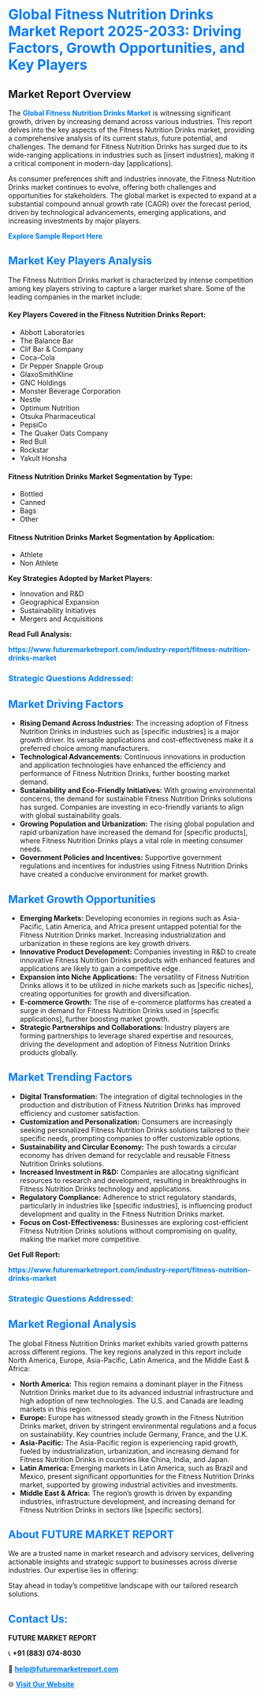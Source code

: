 <h1 style="color: #007BFF;">Global Fitness Nutrition Drinks Market Report 2025-2033: Driving Factors, Growth Opportunities, and Key Players</h1>

<section id="overview">
<h2>Market Report Overview</h2>
<p>The <a href="https://www.futuremarketreport.com/industry-report/fitness-nutrition-drinks-market" style="color: #007BFF; text-decoration: none;"><strong>Global Fitness Nutrition Drinks Market</strong></a> is witnessing significant growth, driven by increasing demand across various industries. This report delves into the key aspects of the Fitness Nutrition Drinks market, providing a comprehensive analysis of its current status, future potential, and challenges. The demand for Fitness Nutrition Drinks has surged due to its wide-ranging applications in industries such as [insert industries], making it a critical component in modern-day [applications].</p>
<p>As consumer preferences shift and industries innovate, the Fitness Nutrition Drinks market continues to evolve, offering both challenges and opportunities for stakeholders. The global market is expected to expand at a substantial compound annual growth rate (CAGR) over the forecast period, driven by technological advancements, emerging applications, and increasing investments by major players.</p>
</section>

<section id="overview">
<p><a href="https://www.futuremarketreport.com/request-sample/reportId=53205" style="color: #007BFF; text-decoration: none;"><strong>Explore Sample Report Here</strong></a></p>
</section>

<section id="key-players">
<h2 style="color: #007BFF;">Market Key Players Analysis</h2>
<p>The Fitness Nutrition Drinks market is characterized by intense competition among key players striving to capture a larger market share. Some of the leading companies in the market include:</p>
<h4>Key Players Covered in the Fitness Nutrition Drinks Report:</h4>
<ul><li>Abbott Laboratories</li><li>The Balance Bar</li><li>Clif Bar &amp; Company</li><li>Coca-Cola</li><li>Dr Pepper Snapple Group</li><li>GlaxoSmithKline</li><li>GNC Holdings</li><li>Monster Beverage Corporation</li><li>Nestle</li><li>Optimum Nutrition</li><li>Otsuka Pharmaceutical</li><li>PepsiCo</li><li>The Quaker Oats Company</li><li>Red Bull</li><li>Rockstar</li><li>Yakult Honsha</li></ul>
<h4>Fitness Nutrition Drinks Market Segmentation by Type:</h4>
<ul><li>Bottled</li><li>Canned</li><li>Bags</li><li>Other</li></ul>

<h4>Fitness Nutrition Drinks Market Segmentation by Application:</h4>
<ul><li>Athlete</li><li>Non Athlete</li></ul>
<p><strong>Key Strategies Adopted by Market Players:</strong></p>
<ul>
<li>Innovation and R&D</li>
<li>Geographical Expansion</li>
<li>Sustainability Initiatives</li>
<li>Mergers and Acquisitions</li>
</ul>
</section>

<section>
<p><strong>Read Full Analysis: </strong></p><a href="https://www.futuremarketreport.com/industry-report/fitness-nutrition-drinks-market" style="color: #007BFF; text-decoration: none;"><strong>https://www.futuremarketreport.com/industry-report/fitness-nutrition-drinks-market</strong></a>
<h3 style="color: #007BFF;">Strategic Questions Addressed:</h3>
</section>

<section id="driving-factors">
<h2 style="color: #007BFF;">Market Driving Factors</h2>
<ul>
<li><strong>Rising Demand Across Industries:</strong> The increasing adoption of Fitness Nutrition Drinks in industries such as [specific industries] is a major growth driver. Its versatile applications and cost-effectiveness make it a preferred choice among manufacturers.</li>
<li><strong>Technological Advancements:</strong> Continuous innovations in production and application technologies have enhanced the efficiency and performance of Fitness Nutrition Drinks, further boosting market demand.</li>
<li><strong>Sustainability and Eco-Friendly Initiatives:</strong> With growing environmental concerns, the demand for sustainable Fitness Nutrition Drinks solutions has surged. Companies are investing in eco-friendly variants to align with global sustainability goals.</li>
<li><strong>Growing Population and Urbanization:</strong> The rising global population and rapid urbanization have increased the demand for [specific products], where Fitness Nutrition Drinks plays a vital role in meeting consumer needs.</li>
<li><strong>Government Policies and Incentives:</strong> Supportive government regulations and incentives for industries using Fitness Nutrition Drinks have created a conducive environment for market growth.</li>
</ul>
</section>

<section id="growth-opportunities">
<h2 style="color: #007BFF;">Market Growth Opportunities</h2>
<ul>
<li><strong>Emerging Markets:</strong> Developing economies in regions such as Asia-Pacific, Latin America, and Africa present untapped potential for the Fitness Nutrition Drinks market. Increasing industrialization and urbanization in these regions are key growth drivers.</li>
<li><strong>Innovative Product Development:</strong> Companies investing in R&D to create innovative Fitness Nutrition Drinks products with enhanced features and applications are likely to gain a competitive edge.</li>
<li><strong>Expansion into Niche Applications:</strong> The versatility of Fitness Nutrition Drinks allows it to be utilized in niche markets such as [specific niches], creating opportunities for growth and diversification.</li>
<li><strong>E-commerce Growth:</strong> The rise of e-commerce platforms has created a surge in demand for Fitness Nutrition Drinks used in [specific applications], further boosting market growth.</li>
<li><strong>Strategic Partnerships and Collaborations:</strong> Industry players are forming partnerships to leverage shared expertise and resources, driving the development and adoption of Fitness Nutrition Drinks products globally.</li>
</ul>
</section>

<section id="trending-factors">
<h2 style="color: #007BFF;">Market Trending Factors</h2>
<ul>
<li><strong>Digital Transformation:</strong> The integration of digital technologies in the production and distribution of Fitness Nutrition Drinks has improved efficiency and customer satisfaction.</li>
<li><strong>Customization and Personalization:</strong> Consumers are increasingly seeking personalized Fitness Nutrition Drinks solutions tailored to their specific needs, prompting companies to offer customizable options.</li>
<li><strong>Sustainability and Circular Economy:</strong> The push towards a circular economy has driven demand for recyclable and reusable Fitness Nutrition Drinks solutions.</li>
<li><strong>Increased Investment in R&D:</strong> Companies are allocating significant resources to research and development, resulting in breakthroughs in Fitness Nutrition Drinks technology and applications.</li>
<li><strong>Regulatory Compliance:</strong> Adherence to strict regulatory standards, particularly in industries like [specific industries], is influencing product development and quality in the Fitness Nutrition Drinks market.</li>
<li><strong>Focus on Cost-Effectiveness:</strong> Businesses are exploring cost-efficient Fitness Nutrition Drinks solutions without compromising on quality, making the market more competitive.</li>
</ul>
</section>

<section>
<p><strong>Get Full Report: </strong></p><a href="https://www.futuremarketreport.com/industry-report/fitness-nutrition-drinks-market" style="color: #007BFF; text-decoration: none;"><strong>https://www.futuremarketreport.com/industry-report/fitness-nutrition-drinks-market</strong></a>
<h3 style="color: #007BFF;">Strategic Questions Addressed:</h3>
</section>


<section id="regional-analysis">
<h2 style="color: #007BFF;">Market Regional Analysis</h2>
<p>The global Fitness Nutrition Drinks market exhibits varied growth patterns across different regions. The key regions analyzed in this report include North America, Europe, Asia-Pacific, Latin America, and the Middle East & Africa:</p>
<ul>
<li><strong>North America:</strong> This region remains a dominant player in the Fitness Nutrition Drinks market due to its advanced industrial infrastructure and high adoption of new technologies. The U.S. and Canada are leading markets in this region.</li>
<li><strong>Europe:</strong> Europe has witnessed steady growth in the Fitness Nutrition Drinks market, driven by stringent environmental regulations and a focus on sustainability. Key countries include Germany, France, and the U.K.</li>
<li><strong>Asia-Pacific:</strong> The Asia-Pacific region is experiencing rapid growth, fueled by industrialization, urbanization, and increasing demand for Fitness Nutrition Drinks in countries like China, India, and Japan.</li>
<li><strong>Latin America:</strong> Emerging markets in Latin America, such as Brazil and Mexico, present significant opportunities for the Fitness Nutrition Drinks market, supported by growing industrial activities and investments.</li>
<li><strong>Middle East & Africa:</strong> The region’s growth is driven by expanding industries, infrastructure development, and increasing demand for Fitness Nutrition Drinks in sectors like [specific sectors].</li>
</ul>
</section>

<footer>
<h2 style="color: #007BFF;">About FUTURE MARKET REPORT</h2>
<p>We are a trusted name in market research and advisory services, delivering actionable insights and strategic support to businesses across diverse industries. Our expertise lies in offering:</p>

<p>Stay ahead in today’s competitive landscape with our tailored research solutions.</p>

<h2 style="color: #007BFF;">Contact Us:</h2>
<p><strong>FUTURE MARKET REPORT</strong></p>
<p>📞 <strong>+91 (883) 074-8030</strong></p>
<p>📧 <strong><a href="mailto:help@futuremarketreport.com" style="color: #007BFF;">help@futuremarketreport.com</a></strong></p>
<p>🌐 <strong><a href="https://www.futuremarketreport.com/" style="color: #007BFF;">Visit Our Website</a></strong></p>
</footer>